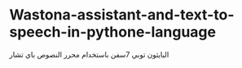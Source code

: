# Wastona-assistant-and-text-to-speech-in-pythone-language
البايثون  توبي 7سفن باستخدام محرر النصوص باي تشار
